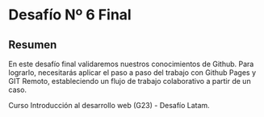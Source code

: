 # Desafío Nº 6 Final

## Resumen

En este desafío final validaremos nuestros conocimientos de Github. Para lograrlo, necesitarás aplicar el paso a paso del trabajo con
Github Pages y GIT Remoto, estableciendo un flujo de trabajo colaborativo a partir de un caso.

Curso Introducción al desarrollo web (G23) - Desafío Latam.
